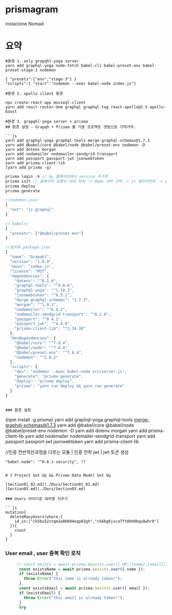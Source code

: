 # prismagram

instaclone Nomad

# 요약

````
#환경 1. only grapqhl-yoga server
yarn add graphql-yoga node-fetch babel-cli babel-preset-env babel-preset-stage-3 nodemon

{ "presets":["env","stage-3"] }
"scripts":{ "start":"nodemon --exec babel-node index.js"}

#환경 2. apollo client 환경

npx create-react-app movieql-client
yarn add react-router-dom graphql graphql-tag react-apollo@2.5 apollo-boost

#환경 3. grapqhl-yoga server + prisma
## 환경 설정 - Grapqh + Prisma 를 기본 프로젝트 셋팅으로 가져가자.

```js
yarn add graphql-yoga graphql-tools merge-graphql-schemas@1.7.3
yarn add @babel/core @babel/node @babel/preset-env nodemon -D
yarn add dotenv morgan
yarn add nodemailer nodemailer-sendgrid-transport
yarn add passport passport-jwt jsonwebtoken
yarn add prisma-client-lib
(yarn add prisma -g)
````

```js
prisma login -k // by 홈페이지에서 service 추가후
prisma init // 홈페이지 설명서 대로 따라 -> demo 서버 선택 -> js 클라이언트 -> 끝!
prisma deploy
prisma generate
```

```js
//nodemon.json
{
  "ext": "js graphql"
}

```

```js
//.babelrc
{
  "presets": ["@babel/preset-env"]
}

```

```js
//설치후 package.json
{
  "name": "Grapqhl",
  "version": "1.0.0",
  "main": "index.js",
  "license": "MIT",
  "dependencies": {
    "dotenv": "^8.2.0",
    "graphql-tools": "^4.0.6",
    "graphql-yoga": "^1.18.3",
    "jsonwebtoken": "^8.5.1",
    "merge-graphql-schemas": "1.7.3",
    "morgan": "^1.9.1",
    "nodemailer": "^6.4.2",
    "nodemailer-sendgrid-transport": "^0.2.0",
    "passport": "^0.4.1",
    "passport-jwt": "^4.0.0",
    "prisma-client-lib": "^1.34.10"
  },
  "devDependencies": {
    "@babel/core": "^7.8.4",
    "@babel/node": "^7.8.4",
    "@babel/preset-env": "^7.8.4",
    "nodemon": "^2.0.2"
  },
  "scripts": {
    "dev": "nodemon --exec babel-node src/server.js",
    "generate": "prisma generate",
    "deploy": "prisma deploy",
    "prisma": "yarn run deploy && yarn run generate"
  }
}

```

```

### 환경 설정

```

(npm install -g prisma)
yarn add graphql-yoga graphql-tools merge-graphql-schemas@1.7.3
yarn add @babel/core @babel/node @babel/preset-env nodemon -D
yarn add dotenv morgan
yarn add prisma-client-lib
yarn add nodemailer nodemailer-sendgrid-transport
yarn add passport passport-jwt jsonwebtoken
yarn add prisma-client-lib

//인증 전반적인과정을 다루는 모듈 | 인증 전략 jwt | jwt 토큰 생성

    "babel-node": "^0.0.1-security", ??

````

# 1 Project Set Up && Prisma Data Model Set Up

[Section01_02.md](./Docs/Section01_02.md)
[Section03.md](./Docs/Section03.md)

### Users 아이디로 여러명 지우기

```js
mutation{
  deleteManyUsers(where:{
    id_in:["ck5bu52stqm3a0b094eqp02gh","ck66g6jsca7ft0b09bqu8whr0"]
  }){
    count
  }
}
````

### User email , user 중복 확인 로직

```js
     // const exists = await prisma.$exists.user({ OR:[{name},{email}]})
      const existsName = await prisma.$exists.user({ name });
      if (existsName) {
        throw Error("this name is already taken!");
      }
      const existsEmail = await prisma.$exists.user({ email });
      if (existsEmail) {
        throw Error("this email is already taken!");
      }
      try
```
